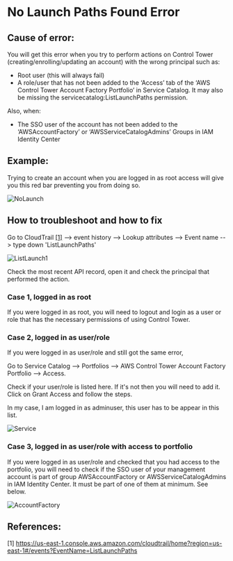 <!DOCTYPE html> <!-- Document type declaration -->
<html>
  <head>
    <title>Your Title Here</title> <!-- Title of the webpage, displayed in the browser tab -->
    <meta name="google-site-verification" content="fZ9xgUyzBPjeSp76LSVXHV3OcGwBnzzcdv4SFFEnNEc" />
  </head>
  <body>
    <!-- Your content goes here -->
  </body>
</html>

# No Launch Paths Found Error



## Cause of error:
You will get this error when you try to perform actions on Control Tower (creating/enrolling/updating an account) with the wrong principal such as:
+ Root user (this will always fail)
+ A role/user that has not been added to the ‘Access’ tab of the ‘AWS Control Tower Account Factory Portfolio’ in Service Catalog. It may also be missing the servicecatalog:ListLaunchPaths permission.

Also, when:
+ The SSO user of the account has not been added to the ‘AWSAccountFactory’ or ‘AWSServiceCatalogAdmins’ Groups in IAM Identity Center

## Example:
Trying to create an account when you are logged in as root access will give you this red bar preventing you from doing so.

![NoLaunch](https://github.com/Luchiap/Control-tower_No-Launch-Paths-Found-Error/assets/83933068/808ebc46-fc1d-40e3-b831-16483063799c)


## How to troubleshoot and how to fix

Go to CloudTrail [[1]](https://us-east-1.console.aws.amazon.com/cloudtrail/home?region=us-east-1#/events?EventName=ListLaunchPaths) --> event history --> Lookup attributes --> Event name --> type down 'ListLaunchPaths'

![ListLaunch1](https://github.com/Luchiap/Control-tower_No-Launch-Paths-Found-Error/assets/83933068/9b26351e-5626-43c7-94d0-417f635b33b1)

Check the most recent API record, open it and check the principal that performed the action. 

### Case 1, logged in as root

If you were logged in as root, you will need to logout and login as a user or role that has the necessary permissions of using Control Tower.

### Case 2, logged in as user/role

If you were logged in as user/role and still got the same error, 

Go to Service Catalog --> Portfolios --> AWS Control Tower Account Factory Portfolio --> Access.

Check if your user/role is listed here. If it's not then you will need to add it. Click on Grant Access and follow the steps.

In my case, I am logged in as adminuser, this user has to be appear in this list.

![Service](https://github.com/Luchiap/Control-tower_No-Launch-Paths-Found-Error/assets/83933068/0601bc18-5ffe-4251-a205-643c3e6a3b81)

### Case 3, logged in as user/role with access to portfolio

If you were logged in as user/role and checked that you had access to the portfolio, you will need to check if the SSO user of your management account is part of group AWSAccountFactory or AWSServiceCatalogAdmins in IAM Identity Center. It must be part of one of them at minimum. 
See below.

![AccountFactory](https://github.com/Luchiap/Control-tower_No-Launch-Paths-Found-Error/assets/83933068/566dd886-ea54-4976-99a2-d1cfc7dad2d2)






## References:

[1] https://us-east-1.console.aws.amazon.com/cloudtrail/home?region=us-east-1#/events?EventName=ListLaunchPaths
